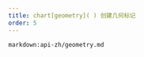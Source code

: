 ```yaml
---
title: chart[geometry]( ) 创建几何标记
order: 5
---
```


<!-- ## chart\[geometry\](options) 创建几何标记 -->

`markdown:api-zh/geometry.md`
